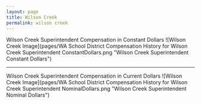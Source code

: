 ```yaml
---
layout: page
title: Wilson Creek
permalink: wilson creek
---
```



Wilson Creek Superintendent Compensation in Constant Dollars
![Wilson Creek Image](pages/WA School District Compensation History for Wilson Creek Superintendent ConstantDollars.png "Wilson Creek Superintendent Constant Dollars")
___

Wilson Creek Superintendent Compensation in Current Dollars
![Wilson Creek Image](pages/WA School District Compensation History for Wilson Creek Superintendent NominalDollars.png "Wilson Creek Superintendent Nominal Dollars")